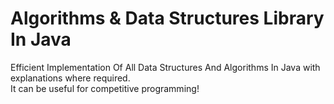 # Algorithms & Data Structures Library In Java
Efficient Implementation Of All Data Structures And Algorithms In Java with explanations where required.  
It can be useful for competitive programming!
